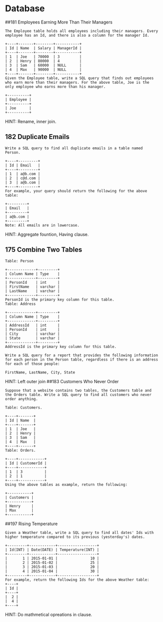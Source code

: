 # Database

##181 Employees Earning More Than Their Managers

	The Employee table holds all employees including their managers. Every employee has an Id, and there is also a column for the manager Id.

	+----+-------+--------+-----------+
	| Id | Name  | Salary | ManagerId |
	+----+-------+--------+-----------+
	| 1  | Joe   | 70000  | 3         |
	| 2  | Henry | 80000  | 4         |
	| 3  | Sam   | 60000  | NULL      |
	| 4  | Max   | 90000  | NULL      |
	+----+-------+--------+-----------+
	Given the Employee table, write a SQL query that finds out employees who earn more than their managers. For the above table, Joe is the only employee who earns more than his manager.

	+----------+
	| Employee |
	+----------+
	| Joe      |
	+----------+

HINT: Rename, inner join.

## 182 Duplicate Emails

	Write a SQL query to find all duplicate emails in a table named Person.

	+----+---------+
	| Id | Email   |
	+----+---------+
	| 1  | a@b.com |
	| 2  | c@d.com |
	| 3  | a@b.com |
	+----+---------+
	For example, your query should return the following for the above table:

	+---------+
	| Email   |
	+---------+
	| a@b.com |
	+---------+
	Note: All emails are in lowercase.
	
HINT: Aggregate fountion, Having clause.
## 175 Combine Two Tables

	Table: Person

	+-------------+---------+
	| Column Name | Type    |
	+-------------+---------+
	| PersonId    | int     |
	| FirstName   | varchar |
	| LastName    | varchar |
	+-------------+---------+
	PersonId is the primary key column for this table.
	Table: Address

	+-------------+---------+
	| Column Name | Type    |
	+-------------+---------+
	| AddressId   | int     |
	| PersonId    | int     |
	| City        | varchar |
	| State       | varchar |
	+-------------+---------+
	AddressId is the primary key column for this table.

	Write a SQL query for a report that provides the following information for each person in the Person table, regardless if there is an address for each of those people:

	FirstName, LastName, City, State

HINT: Left outer join
##183 Customers Who Never Order

	Suppose that a website contains two tables, the Customers table and the Orders table. Write a SQL query to find all customers who never order anything.

	Table: Customers.

	+----+-------+
	| Id | Name  |
	+----+-------+
	| 1  | Joe   |
	| 2  | Henry |
	| 3  | Sam   |
	| 4  | Max   |
	+----+-------+
	Table: Orders.

	+----+------------+
	| Id | CustomerId |
	+----+------------+
	| 1  | 3          |
	| 2  | 1          |
	+----+------------+
	Using the above tables as example, return the following:

	+-----------+
	| Customers |
	+-----------+
	| Henry     |
	| Max       |
	+-----------+

##197 Rising Temperature

	Given a Weather table, write a SQL query to find all dates' Ids with higher temperature compared to its previous (yesterday's) dates.

	+---------+------------+------------------+
	| Id(INT) | Date(DATE) | Temperature(INT) |
	+---------+------------+------------------+
	|       1 | 2015-01-01 |               10 |
	|       2 | 2015-01-02 |               25 |
	|       3 | 2015-01-03 |               20 |
	|       4 | 2015-01-04 |               30 |
	+---------+------------+------------------+
	For example, return the following Ids for the above Weather table:
	+----+
	| Id |
	+----+
	|  2 |
	|  4 |
	+----+

HINT: Do mathmetical opreations in clause.